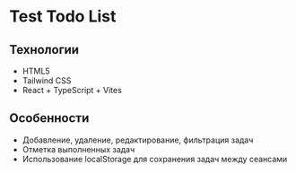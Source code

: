 # Test Todo List

## Технологии

- HTML5
- Tailwind CSS
- React + TypeScript + Vites

## Особенности

- Добавление, удаление, редактирование, фильтрация задач
- Отметка выполненных задач
- Использование localStorage для сохранения задач между сеансами
